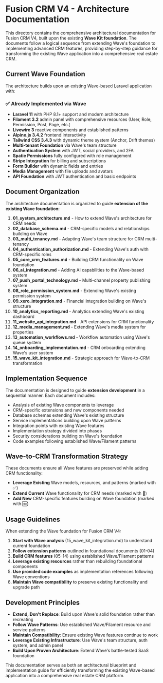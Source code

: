 # Fusion CRM V4 - Architecture Documentation

This directory contains the comprehensive architectural documentation for Fusion CRM V4, built upon the existing **Wave Kit foundation**. The documents follow a logical sequence from extending Wave's foundation to implementing advanced CRM features, providing step-by-step guidance for transforming the existing Wave application into a comprehensive real estate CRM.

## Current Wave Foundation

The architecture builds upon an existing Wave-based Laravel application with:

### ✅ Already Implemented via Wave
- **Laravel 11** with PHP 8.1+ support and modern architecture
- **Filament 3.2** admin panel with comprehensive resources (User, Role, Permission, Post, Page, etc.)
- **Livewire 3** reactive components and established patterns
- **Alpine.js 3.4.2** frontend interactivity
- **Tailwind CSS 3.4.3** with dynamic theme system (Anchor, Drift themes)
- **Multi-tenant Foundation** via Wave's team structure
- **Authentication System** with JWT, social providers, and 2FA
- **Spatie Permissions** fully configured with role management
- **Stripe Integration** for billing and subscriptions
- **Form Builder** with dynamic fields and entries
- **Media Management** with file uploads and avatars
- **API Foundation** with JWT authentication and basic endpoints

## Document Organization

The architecture documentation is organized to guide **extension of the existing Wave foundation**:

1. **01_system_architecture.md** - How to extend Wave's architecture for CRM needs
2. **02_database_schema.md** - CRM-specific models and relationships building on Wave
3. **03_multi_tenancy.md** - Adapting Wave's team structure for CRM multi-tenancy
4. **04_authentication_authorization.md** - Extending Wave's auth with CRM-specific roles
5. **05_core_crm_features.md** - Building CRM functionality on Wave foundation
6. **06_ai_integration.md** - Adding AI capabilities to the Wave-based system
7. **07_push_portal_technology.md** - Multi-channel property publishing system
8. **08_role_permission_system.md** - Extending Wave's existing permission system
9. **09_xero_integration.md** - Financial integration building on Wave's structure
10. **10_analytics_reporting.md** - Analytics extending Wave's existing dashboard
11. **11_website_api_integration.md** - API extensions for CRM functionality
12. **12_media_management.md** - Extending Wave's media system for properties
13. **13_automation_workflows.md** - Workflow automation using Wave's queue system
14. **14_onboarding_implementation.md** - CRM onboarding extending Wave's user system
15. **15_wave_kit_integration.md** - Strategic approach for Wave-to-CRM transformation

## Implementation Sequence

The documentation is designed to guide **extension development** in a sequential manner. Each document includes:

- Analysis of existing Wave components to leverage
- CRM-specific extensions and new components needed
- Database schemas extending Wave's existing structure
- Service implementations building upon Wave patterns
- Integration points with existing Wave features
- Implementation strategy divided into phases
- Security considerations building on Wave's foundation
- Code examples following established Wave/Filament patterns

## Wave-to-CRM Transformation Strategy

These documents ensure all Wave features are preserved while adding CRM functionality:

- **Leverage Existing** Wave models, resources, and patterns (marked with ✅)
- **Extend Current** Wave functionality for CRM needs (marked with 🔄)
- **Add New** CRM-specific features building on Wave foundation (marked with 🆕)

## Usage Guidelines

When extending the Wave foundation for Fusion CRM V4:

1. **Start with Wave analysis** (15_wave_kit_integration.md) to understand current foundation
2. **Follow extension patterns** outlined in foundational documents (01-04)
3. **Build CRM features** (05-14) using established Wave/Filament patterns
4. **Leverage existing resources** rather than rebuilding foundational components
5. **Use provided code examples** as implementation references following Wave conventions
6. **Maintain Wave compatibility** to preserve existing functionality and upgrade path

## Development Principles

- **Extend, Don't Replace**: Build upon Wave's solid foundation rather than recreating
- **Follow Wave Patterns**: Use established Wave/Filament resource and service patterns
- **Maintain Compatibility**: Ensure existing Wave features continue to work
- **Leverage Existing Infrastructure**: Use Wave's team structure, auth system, and admin panel
- **Build Upon Proven Architecture**: Extend Wave's battle-tested SaaS foundation

This documentation serves as both an architectural blueprint and implementation guide for efficiently transforming the existing Wave-based application into a comprehensive real estate CRM platform. 